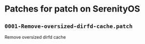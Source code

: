 # Patches for patch on SerenityOS

## `0001-Remove-oversized-dirfd-cache.patch`

Remove oversized dirfd cache


